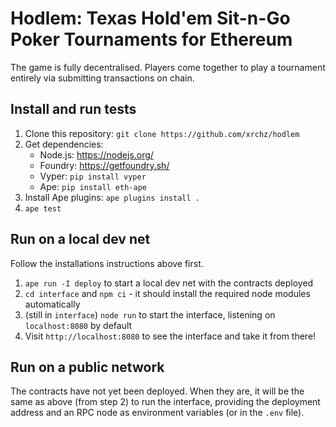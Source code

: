 # Hodlem: Texas Hold'em Sit-n-Go Poker Tournaments for Ethereum
The game is fully decentralised.
Players come together to play a tournament entirely via submitting transactions on chain.

## Install and run tests
1. Clone this repository: `git clone https://github.com/xrchz/hodlem`
2. Get dependencies:
    - Node.js: https://nodejs.org/
    - Foundry: https://getfoundry.sh/
    - Vyper: `pip install vyper`
    - Ape: `pip install eth-ape`
3. Install Ape plugins: `ape plugins install .`
4. `ape test`

## Run on a local dev net
Follow the installations instructions above first.

1. `ape run -I deploy` to start a local dev net with the contracts deployed
2. `cd interface` and `npm ci` - it should install the required node modules automatically
3. (still in `interface`) `node run` to start the interface, listening on `localhost:8080` by default
4. Visit `http://localhost:8080` to see the interface and take it from there!

## Run on a public network
The contracts have not yet been deployed. When they are, it will be the same as
above (from step 2) to run the interface, providing the deployment address and
an RPC node as environment variables (or in the `.env` file).
